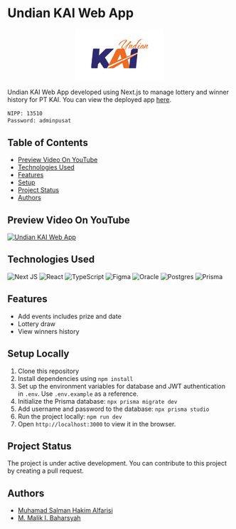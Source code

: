 # Undian KAI Web App
<div align="center">
  <img src="./public/images/logo-readme.svg" alt="Undian KAI Logo" width="200">
</div>

Undian KAI Web App developed using Next.js to manage lottery and winner history for PT KAI. You can view the deployed app [here](https://undian.likluk.live).

```
NIPP: 13510
Password: adminpusat
```

## Table of Contents
* [Preview Video On YouTube](#preview-video-on-youtube)
* [Technologies Used](#technologies-used)
* [Features](#features)
* [Setup](#setup)
* [Project Status](#project-status)
* [Authors](#authors)

## Preview Video On YouTube
[![Undian KAI Web App](https://img.youtube.com/vi/D-iCArJ_FA8/0.jpg)](https://www.youtube.com/watch?v=D-iCArJ_FA8)

## Technologies Used
![Next JS](https://img.shields.io/badge/Next-black?style=for-the-badge&logo=next.js&logoColor=white) ![React](https://img.shields.io/badge/react-%2320232a.svg?style=for-the-badge&logo=react&logoColor=%2361DAFB) ![TypeScript](https://img.shields.io/badge/typescript-%23007ACC.svg?style=for-the-badge&logo=typescript&logoColor=white) ![Figma](https://img.shields.io/badge/figma-%23F24E1E.svg?style=for-the-badge&logo=figma&logoColor=white) ![Oracle](https://img.shields.io/badge/Oracle-F80000?style=for-the-badge&logo=oracle&logoColor=white) ![Postgres](https://img.shields.io/badge/postgres-%23316192.svg?style=for-the-badge&logo=postgresql&logoColor=white) ![Prisma](https://img.shields.io/badge/Prisma-3982CE?style=for-the-badge&logo=Prisma&logoColor=white) 


## Features
- Add events includes prize and date
- Lottery draw
- View winners history

## Setup Locally
1. Clone this repository
2. Install dependencies using `npm install`
3. Set up the environment variables for database and JWT authentication in `.env`. Use `.env.example` as a reference.
4. Initialize the Prisma database: `npx prisma migrate dev`
5. Add username and password to the database: `npx prisma studio`
6. Run the project locally: `npm run dev`
7. Open `http://localhost:3000` to view it in the browser.

## Project Status
The project is under active development. You can contribute to this project by creating a pull request.

## Authors
- [Muhamad Salman Hakim Alfarisi](https://github.com/archmans)
- [M. Malik I. Baharsyah](https://github.com/malikbaharsyah)